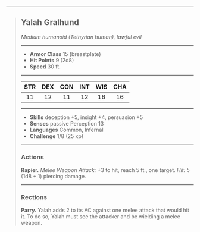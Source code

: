 ***
> ## Yalah Gralhund
> *Medium humanoid (Tethyrian human), lawful evil*
> 
> ***
> 
> - **Armor Class** 15 (breastplate)
> - **Hit Points** 9 (2d8)
> - **Speed** 30 ft.
> 
> ***
> 
> |STR|DEX|CON|INT|WIS|CHA|
> |:---:|:---:|:---:|:---:|:---:|:---:|
> |11|12|11|12|16|16|
> 
> ***
> 
> - **Skills** deception +5, insight +4, persuasion +5
> - **Senses** passive Perception 13
> - **Languages** Common, Infernal
> - **Challenge** 1/8 (25 xp)
> 
> ***
> 
> ### Actions
> **Rapier.** *Melee Weapon Attack:* +3 to hit, reach 5 ft., one target. *Hit:* 5 (1d8 + 1) piercing damage.
> 
> ***
> 
> ### Rections
> **Parry.** Yalah adds 2 to its AC against one melee attack that would hit it. To do so, Yalah must see the attacker and be wielding a melee weapon.